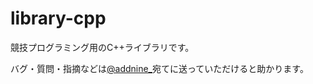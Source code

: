 # library-cpp
競技プログラミング用のC++ライブラリです。

バグ・質問・指摘などは[@addnine_](https://x.com/addnine_)宛てに送っていただけると助かります。
